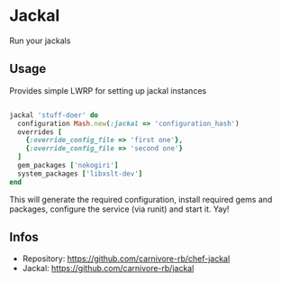 # Jackal

Run your jackals

## Usage

Provides simple LWRP for setting up jackal instances

```ruby

jackal 'stuff-doer' do
  configuration Mash.new(:jackal => 'configuration_hash')
  overrides [
    {:override_config_file => 'first one'},
    {:override_config_file => 'second one'}
  ]
  gem_packages ['nokogiri']
  system_packages ['libxslt-dev']
end
```

This will generate the required configuration, install required
gems and packages, configure the service (via runit) and start
it. Yay!

## Infos

* Repository: https://github.com/carnivore-rb/chef-jackal
* Jackal: https://github.com/carnivore-rb/jackal
